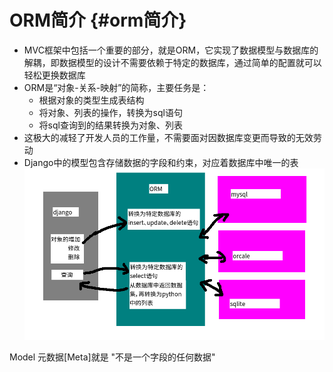 # ORM简介 {#orm简介}

* MVC框架中包括一个重要的部分，就是ORM，它实现了数据模型与数据库的解耦，即数据模型的设计不需要依赖于特定的数据库，通过简单的配置就可以轻松更换数据库
* ORM是“对象-关系-映射”的简称，主要任务是：
  * 根据对象的类型生成表结构
  * 将对象、列表的操作，转换为sql语句
  * 将sql查询到的结果转换为对象、列表
* 这极大的减轻了开发人员的工作量，不需要面对因数据库变更而导致的无效劳动
* Django中的模型包含存储数据的字段和约束，对应着数据库中唯一的表![](/assets/import.png)

Model 元数据\[Meta\]就是 "不是一个字段的任何数据"



  


